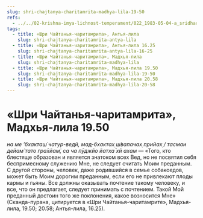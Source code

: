 ```yaml
---
slug: shri-chajtanya-charitamrita-madhya-lila-19-50
refs:
  - ../../02-krishna-imya-lichnost-temperament/022_1983-05-04-a_sridharmj_rabstvo_u_absoluta-vysochayshaya_svoboda.md
tags:
  - title: «Шри Чайтанья-чаритамрита», Антья-лила
    slug: shri-chajtanya-charitamrita-antya-lila
  - title: «Шри Чайтанья-чаритамрита», Антья-лила 16.25
    slug: shri-chajtanya-charitamrita-antya-lila-16-25
  - title: «Шри Чайтанья-чаритамрита», Мадхья-лила
    slug: shri-chajtanya-charitamrita-madhya-lila
  - title: «Шри Чайтанья-чаритамрита», Мадхья-лила 19.50
    slug: shri-chajtanya-charitamrita-madhya-lila-19-50
  - title: «Шри Чайтанья-чаритамрита», Мадхья-лила 20.58
    slug: shri-chajtanya-charitamrita-madhya-lila-20-58
---
```


# «Шри Чайтанья-чаритамрита», Мадхья-лила 19.50

*на ме ’бхакташ́ чатур-ведӣ, мад-бхактах̣ ш́вапачах̣ прийах̣ / тасмаи дейам̇ тато гра̄хйам̇, са ча пӯджйо йатха̄ хй ахам* — «Того, кто блестяще образован и является знатоком всех Вед, но не посвятил себя беспримесному служению Мне, не следует считать Моим преданным. С другой стороны, человек, даже родившийся в семье собакоедов, может быть Моим дорогим преданным, если его не привлекают плоды кармы и гьяны. Все должны оказывать почтение такому человеку, и все, что он предлагает, следует принимать с почтением. Такой Мой преданный достоин того же поклонения, какое возносится Мне» (Сканда-пурана, цитируется в «Шри Чайтанья-чаритамрите», Мадхья-лила, 19.50; 20.58; Антья-лила, 16.25).

